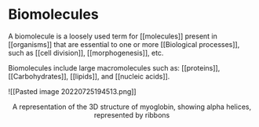 # Biomolecules
A biomolecule is a loosely used term for [[molecules]] present in [[organisms]] that are essential to 
one or more [[Biological processes]], such as [[cell division]], [[morphogenesis]], etc.

Biomolecules include large macromolecules such as: [[proteins]], [[Carbohydrates]], [[lipids]], and 
[[nucleic acids]]. 

![[Pasted image 20220725194513.png]]
<p style="text-align:center;">A representation of the 3D structure of myoglobin, showing alpha helices, represented by ribbons </p>
